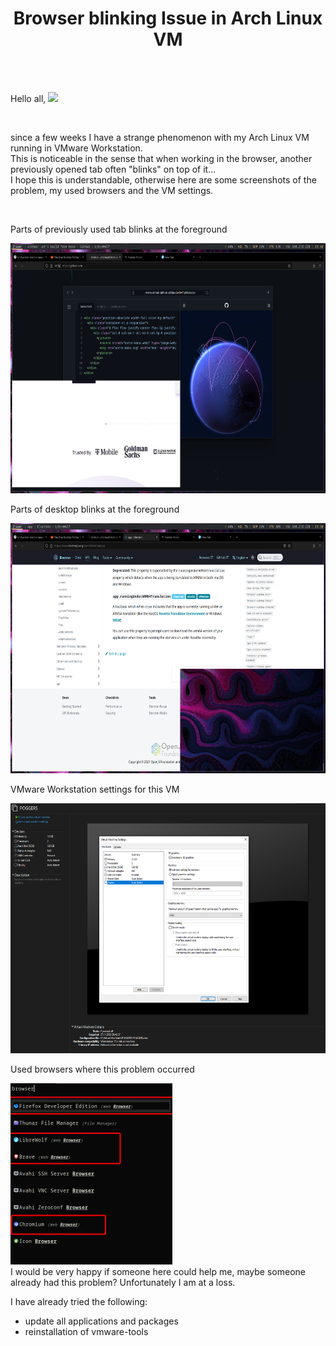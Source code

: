 <h1 align="center">Browser blinking Issue in Arch Linux VM</h1>
</br>
</br>
<p>Hello all, <img src="https://media.giphy.com/media/hvRJCLFzcasrR4ia7z/giphy.gif" width="25px"></p>
</br>
<p>since a few weeks I have a strange phenomenon with my Arch Linux VM running in VMware Workstation.</br>
This is noticeable in the sense that when working in the browser, another previously opened tab often "blinks" on top of it...</br>
I hope this is understandable, otherwise here are some screenshots of the problem, my used browsers and the VM settings.</p>
</br>
<p>Parts of previously used tab blinks at the foreground</p>
<img src="https://github.com/Davokin/Browser-blinking-Issue/blob/main/images/archvmerr_01.png?raw=true" width="640" height="400"  />
</br>
<p>Parts of desktop blinks at the foreground</p>
<img src="https://github.com/Davokin/Browser-blinking-Issue/blob/main/images/archvmerr_02.png?raw=true" width="640" height="400"  />
</br>
<p>VMware Workstation settings for this VM</p>
<img src="https://github.com/Davokin/Browser-blinking-Issue/blob/main/images/archvmerr_03.png?raw=true" width="640" height="400"  />
</br>
<p>Used browsers where this problem occurred</p>
<img src="https://github.com/Davokin/Browser-blinking-Issue/blob/main/images/archvmerr_04.png?raw=true" width="259" height="290"  />

</br>
I would be very happy if someone here could help me, maybe someone already had this problem? Unfortunately I am at a loss.

I have already tried the following:

- update all applications and packages
- reinstallation of vmware-tools
